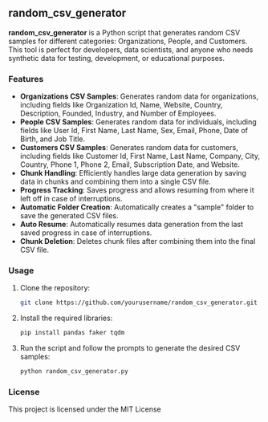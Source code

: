 ## random_csv_generator

**random_csv_generator** is a Python script that generates random CSV samples for different categories: Organizations, People, and Customers. This tool is perfect for developers, data scientists, and anyone who needs synthetic data for testing, development, or educational purposes.

### Features
- **Organizations CSV Samples**: Generates random data for organizations, including fields like Organization Id, Name, Website, Country, Description, Founded, Industry, and Number of Employees.
- **People CSV Samples**: Generates random data for individuals, including fields like User Id, First Name, Last Name, Sex, Email, Phone, Date of Birth, and Job Title.
- **Customers CSV Samples**: Generates random data for customers, including fields like Customer Id, First Name, Last Name, Company, City, Country, Phone 1, Phone 2, Email, Subscription Date, and Website.
- **Chunk Handling**: Efficiently handles large data generation by saving data in chunks and combining them into a single CSV file.
- **Progress Tracking**: Saves progress and allows resuming from where it left off in case of interruptions.
- **Automatic Folder Creation**: Automatically creates a "sample" folder to save the generated CSV files.
- **Auto Resume**: Automatically resumes data generation from the last saved progress in case of interruptions.
- **Chunk Deletion**: Deletes chunk files after combining them into the final CSV file.

### Usage
1. Clone the repository:
   ```bash
   git clone https://github.com/yourusername/random_csv_generator.git
   ```
2. Install the required libraries:
   ```bash
   pip install pandas faker tqdm
   ```
3. Run the script and follow the prompts to generate the desired CSV samples:
   ```bash
   python random_csv_generator.py
   ```

### License
This project is licensed under the MIT License
